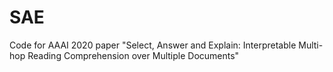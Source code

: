 # SAE
Code for AAAI 2020 paper "Select, Answer and Explain: Interpretable Multi-hop Reading Comprehension over Multiple Documents"
